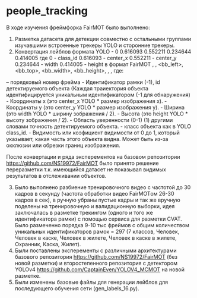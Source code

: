 # people_tracking
В ходе изучения  фреймфорка FairMOT  было выполнено:

1. Разметка датасета для детекции совместно с остальными группами изучавшими встроенные трекеры YOLO и сторонние трекеры.
2. Конвертация лейблов формата YOLO - 0 0.616093 0.552211 0.234644 0.414005 где 0 - class_id 0.616093 - center_x 0.552211 - center_y 0.234644 - width 0.414005 - height
в формат FairMOT <frame>, <id>, <bb_left>, <bb_top>, <bb_width>, <bb_height>, <conf>, <class>, <Visibility> где: 
<frame> – порядковый номер фрейма
<id> - Идентификатор рамки (-1), id детектируемого объекта (Каждая траиектория объекта идентифицируется уникальным идентификатором (-1 для обнаружения)
<bb_left> -  Координаты x (это center_x YOLO * размер изображения х).
<bb_top> -  Координаты y (это center_y YOLO * размер изображения у).
<bb_width> -  Ширина (это width YOLO * ширину зображения / 2).
<bb_height> -  Высота (это height YOLO * высоту зображения / 2).
<conf> -  Область уверенности (0-1) (1) другими словами точность детектируемого объекта.
<class> -  класс объекта как в YOLO class_id.
<Visibility> -  Видимость или коэфициент видимости от 0 до 1, который указывает, какая часть этого объекта видна. Может быть из-за окклюзии или обрезки границ изображения.

  После конвертации и ряда эксперементов на базовом репозитории https://github.com/NS19972/FairMOT было принято решение переразметки т.к. имеющийся датасет не показывал видимых результатов в отслеживании объектов.

3. Было выполнено разбиение тренировочного видео с частотой до 30 кадров в секунду (частота обработки видео FairMOTом 26-30 кадров в сек), в ручную убраны пустые кадры и так же вручную поделены на тренировочную и валидационную выборки, идея заключалась в разметке трекингом (одного и того же идентификатора рамки) с помощью сервиса для разметки CVAT. Было размеченно порядка 9-10 тыс фреймов с общим количеством уникальных идентификаторов рамок = 297 (7 классов, Человек, Человек в каске, Человек в жилете, Человек в каске в жилете, Охранник, Каска, Жилет).
4. Были поставлены эксперементы с различными архитектурами базового репозитория https://github.com/NS19972/FairMOT (без новой разметки) и второстепенного репозитория с детектором YOLOv4 https://github.com/CaptainEven/YOLOV4_MCMOT на новой разметке.
5. Были изменены базовые файлы для генерации лейблов для последующего обучения сети (gen_labels_16.py).
